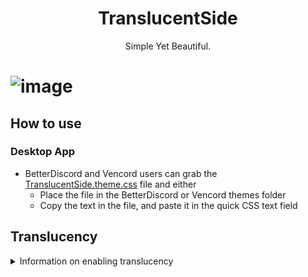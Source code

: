 <h1 align="center">TranslucentSide</h1>
<p align="center">Simple Yet Beautiful.</p>

# ![image](https://github.com/user-attachments/assets/a1096d13-a83b-454b-b1e9-e160a3b14b46)

## How to use

### Desktop App

* BetterDiscord and Vencord users can grab the [TranslucentSide.theme.css](https://raw.githubusercontent.com/sdhEmily/TranslucentSide/main/TranslucentSide.theme.css) file and either
  * Place the file in the BetterDiscord or Vencord themes folder
  * Copy the text in the file, and paste it in the quick CSS text field

## Translucency

<details>
<summary>Information on enabling translucency</summary>

### If you use Windows [Mica for Everyone](https://github.com/MicaForEveryone/MicaForEveryone) is known to play decently, but can be very spotty.

This theme is made for translucency. 

### You can achieve the same look on Vencord/macOS by doing as follows:

1. Go to Settings > Vencord, then toggle "Enable Translucent Window".
2. Then scroll down and set "Window vibrancy style" to "HUD"

<img width="934" alt="image" src="https://github.com/user-attachments/assets/edea4788-112a-46fa-ac9b-06d1cce30cc7" />
